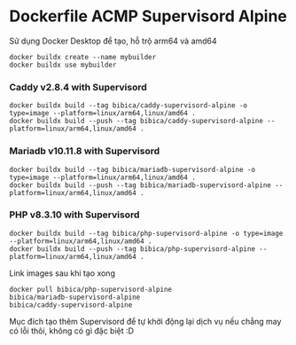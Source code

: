 # Dockerfile ACMP Supervisord Alpine
Sử dụng Docker Desktop để tạo, hỗ trộ arm64 và amd64
```
docker buildx create --name mybuilder
docker buildx use mybuilder
```
### Caddy v2.8.4 with Supervisord
```
docker buildx build --tag bibica/caddy-supervisord-alpine -o type=image --platform=linux/arm64,linux/amd64 .
docker buildx build --push --tag bibica/caddy-supervisord-alpine --platform=linux/arm64,linux/amd64 .
````
### Mariadb v10.11.8 with Supervisord
```
docker buildx build --tag bibica/mariadb-supervisord-alpine -o type=image --platform=linux/arm64,linux/amd64 .
docker buildx build --push --tag bibica/mariadb-supervisord-alpine --platform=linux/arm64,linux/amd64 .
```
### PHP v8.3.10 with Supervisord
```
docker buildx build --tag bibica/php-supervisord-alpine -o type=image --platform=linux/arm64,linux/amd64 .
docker buildx build --push --tag bibica/php-supervisord-alpine --platform=linux/arm64,linux/amd64 .
```
Link images sau khi tạo xong
```
docker pull bibica/php-supervisord-alpine
bibica/mariadb-supervisord-alpine
bibica/caddy-supervisord-alpine
```
Mục đích tạo thêm Supervisord để tự khởi động lại dịch vụ nếu chẳng may có lỗi thôi, không có gì đặc biệt :D
